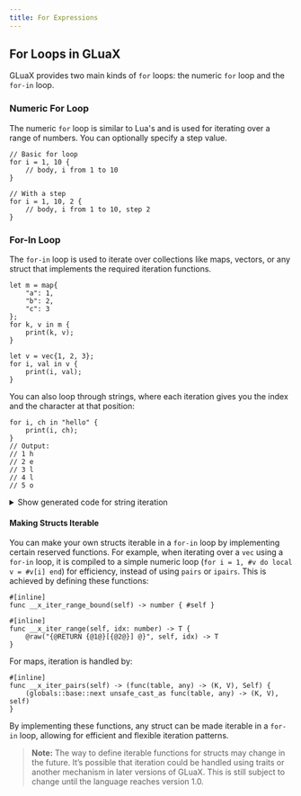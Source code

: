 ```yaml
---
title: For Expressions
---
```


## For Loops in GLuaX

GLuaX provides two main kinds of `for` loops: the numeric `for` loop and the `for-in` loop.

### Numeric For Loop

The numeric `for` loop is similar to Lua's and is used for iterating over a range of numbers. You can optionally specify a step value.

```gluax
// Basic for loop
for i = 1, 10 {
    // body, i from 1 to 10
}

// With a step
for i = 1, 10, 2 {
    // body, i from 1 to 10, step 2
}
```

### For-In Loop

The `for-in` loop is used to iterate over collections like maps, vectors, or any struct that implements the required iteration functions.

```gluax
let m = map{
    "a": 1,
    "b": 2,
    "c": 3
};
for k, v in m {
    print(k, v);
}

let v = vec{1, 2, 3};
for i, val in v {
    print(i, val);
}
```

You can also loop through strings, where each iteration gives you the index and the character at that position:

```gluax
for i, ch in "hello" {
    print(i, ch);
}
// Output:
// 1 h
// 2 e
// 3 l
// 4 l
// 5 o
```

<details>
<summary>Show generated code for string iteration</summary>

> **Note:**
> Although the generated code may look verbose or slow, it is actually very fast. All the output you see here consists of simple operations that LuaJIT handles extremely efficiently.

```lua
local __gluax_t_10, __gluax_t_12, __gluax_t_14, __gluax_t_15, __gluax_t_16;
do
    __gluax_t_10 = "hello";
    do -- inline __x_iter_range_bound
        local self = __gluax_t_10;
        __gluax_t_12 = (#self);
    end
    for i = 1, __gluax_t_12 do
        do -- inline __x_iter_range
            local self, idx = __gluax_t_10, i;
            __gluax_t_15 = self;
            __gluax_t_16 = idx;
            __gluax_t_14 = string.sub --[[str::sub]](__gluax_t_15, __gluax_t_16, idx);
        end
        local ch = __gluax_t_14;
        do
            do
                __gluax_t_16 = i;
                local _ = print(__gluax_t_16, ch);
            end
        end
        ::__gluax_continue_9::
    end
    ::__gluax_break_9::
end
```

</details>

#### Making Structs Iterable

You can make your own structs iterable in a `for-in` loop by implementing certain reserved functions. For example, when iterating over a `vec` using a `for-in` loop, it is compiled to a simple numeric loop (`for i = 1, #v do local v = #v[i] end`) for efficiency, instead of using `pairs` or `ipairs`. This is achieved by defining these functions:

```gluax
#[inline]
func __x_iter_range_bound(self) -> number { #self }

#[inline]
func __x_iter_range(self, idx: number) -> T {
    @raw("{@RETURN {@1@}[{@2@}] @}", self, idx) -> T
}
```

For maps, iteration is handled by:

```gluax
#[inline]
func __x_iter_pairs(self) -> (func(table, any) -> (K, V), Self) {
    (globals::base::next unsafe_cast_as func(table, any) -> (K, V), self)
}
```

By implementing these functions, any struct can be made iterable in a `for-in` loop, allowing for efficient and flexible iteration patterns.

> **Note:**
> The way to define iterable functions for structs may change in the future. It’s possible that iteration could be handled using traits or another mechanism in later versions of GLuaX. This is still subject to change until the language reaches version 1.0.
